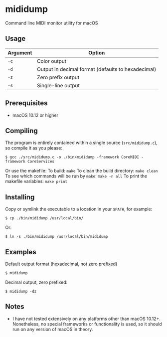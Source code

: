 # mididump

Command line MIDI monitor utility for macOS

## Usage

Argument | Option
--- | ---
`-c` | Color output
`-d` | Output in decimal format (defaults to hexadecimal)
`-z` | Zero prefix output
`-s` | Single-line output

## Prerequisites

* macOS 10.12 or higher

## Compiling

The program is entirely contained within a single source (`src/mididump.c`), so compile it as you please:
```
$ gcc ./src/mididump.c -o ./bin/mididump -framework CoreMIDI -framework CoreServices
```
Or use the makefile:
To build: `make`
To clean the build directory: `make clean`
To see which commands will be run by `make`: `make -n all`
To print the makefile variables: `make print`

## Installing

Copy or symlink the executable to a location in your `$PATH`, for example:

```
$ cp ./bin/mididump /usr/local/bin/
```
Or:
```
$ ln -s ./bin/mididump /usr/local/bin/mididump
```

## Examples

Default output format (hexadecimal, not zero prefixed)
```
$ mididump
```

Decimal output, zero prefixed:
```
$ mididump -dz
```

## Notes

* I have not tested extensively on any platforms other than macOS 10.12+. Nonetheless, no special frameworks or functionality is used, so it should run on any version of macOS in theory.
